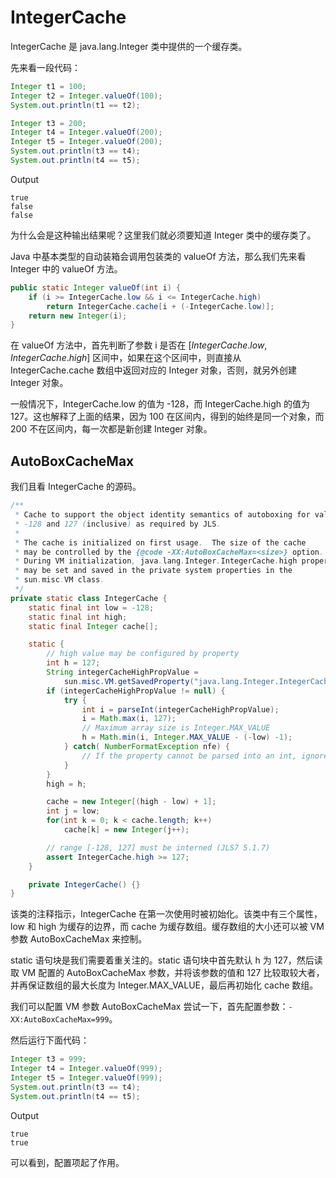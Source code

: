 # IntegerCache

IntegerCache 是 java.lang.Integer 类中提供的一个缓存类。

先来看一段代码：

```java
Integer t1 = 100;
Integer t2 = Integer.valueOf(100);
System.out.println(t1 == t2);

Integer t3 = 200;
Integer t4 = Integer.valueOf(200);
Integer t5 = Integer.valueOf(200);
System.out.println(t3 == t4);
System.out.println(t4 == t5);
```

Output

```language
true
false
false
```

为什么会是这种输出结果呢？这里我们就必须要知道 Integer 类中的缓存类了。

Java 中基本类型的自动装箱会调用包装类的 valueOf 方法，那么我们先来看 Integer 中的 valueOf 方法。

```java
public static Integer valueOf(int i) {
    if (i >= IntegerCache.low && i <= IntegerCache.high)
        return IntegerCache.cache[i + (-IntegerCache.low)];
    return new Integer(i);
}
```

在 valueOf 方法中，首先判断了参数 i 是否在 $[IntegerCache.low, IntegerCache.high]$ 区间中，如果在这个区间中，则直接从 IntegerCache.cache 数组中返回对应的 Integer 对象，否则，就另外创建 Integer 对象。 

一般情况下，IntegerCache.low 的值为 -128，而 IntegerCache.high 的值为 127。这也解释了上面的结果，因为 100 在区间内，得到的始终是同一个对象，而 200 不在区间内，每一次都是新创建 Integer 对象。

## AutoBoxCacheMax

我们且看 IntegerCache 的源码。

```java
/**
 * Cache to support the object identity semantics of autoboxing for values between
 * -128 and 127 (inclusive) as required by JLS.
 *
 * The cache is initialized on first usage.  The size of the cache
 * may be controlled by the {@code -XX:AutoBoxCacheMax=<size>} option.
 * During VM initialization, java.lang.Integer.IntegerCache.high property
 * may be set and saved in the private system properties in the
 * sun.misc.VM class.
 */
private static class IntegerCache {
    static final int low = -128;
    static final int high;
    static final Integer cache[];

    static {
        // high value may be configured by property
        int h = 127;
        String integerCacheHighPropValue =
            sun.misc.VM.getSavedProperty("java.lang.Integer.IntegerCache.high");
        if (integerCacheHighPropValue != null) {
            try {
                int i = parseInt(integerCacheHighPropValue);
                i = Math.max(i, 127);
                // Maximum array size is Integer.MAX_VALUE
                h = Math.min(i, Integer.MAX_VALUE - (-low) -1);
            } catch( NumberFormatException nfe) {
                // If the property cannot be parsed into an int, ignore it.
            }
        }
        high = h;

        cache = new Integer[(high - low) + 1];
        int j = low;
        for(int k = 0; k < cache.length; k++)
            cache[k] = new Integer(j++);

        // range [-128, 127] must be interned (JLS7 5.1.7)
        assert IntegerCache.high >= 127;
    }

    private IntegerCache() {}
}
```

该类的注释指示，IntegerCache 在第一次使用时被初始化。该类中有三个属性，low 和 high 为缓存的边界，而 cache 为缓存数组。缓存数组的大小还可以被 VM 参数 AutoBoxCacheMax 来控制。

static 语句块是我们需要着重关注的。static 语句块中首先默认 h 为 127，然后读取 VM 配置的 AutoBoxCacheMax 参数，并将该参数的值和 127 比较取较大者，并再保证数组的最大长度为 Integer.MAX_VALUE，最后再初始化 cache 数组。

我们可以配置 VM 参数 AutoBoxCacheMax 尝试一下，首先配置参数：`-XX:AutoBoxCacheMax=999`。

然后运行下面代码：

```java
Integer t3 = 999;
Integer t4 = Integer.valueOf(999);
Integer t5 = Integer.valueOf(999);
System.out.println(t3 == t4);
System.out.println(t4 == t5);
```

Output

```language
true
true
```

可以看到，配置项起了作用。